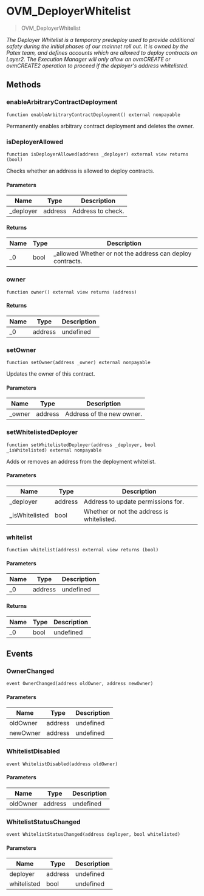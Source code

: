 # OVM_DeployerWhitelist



> OVM_DeployerWhitelist



*The Deployer Whitelist is a temporary predeploy used to provide additional safety during the initial phases of our mainnet roll out. It is owned by the Patex team, and defines accounts which are allowed to deploy contracts on Layer2. The Execution Manager will only allow an ovmCREATE or ovmCREATE2 operation to proceed if the deployer&#39;s address whitelisted.*

## Methods

### enableArbitraryContractDeployment

```solidity
function enableArbitraryContractDeployment() external nonpayable
```

Permanently enables arbitrary contract deployment and deletes the owner.




### isDeployerAllowed

```solidity
function isDeployerAllowed(address _deployer) external view returns (bool)
```

Checks whether an address is allowed to deploy contracts.



#### Parameters

| Name | Type | Description |
|---|---|---|
| _deployer | address | Address to check.

#### Returns

| Name | Type | Description |
|---|---|---|
| _0 | bool | _allowed Whether or not the address can deploy contracts.

### owner

```solidity
function owner() external view returns (address)
```






#### Returns

| Name | Type | Description |
|---|---|---|
| _0 | address | undefined

### setOwner

```solidity
function setOwner(address _owner) external nonpayable
```

Updates the owner of this contract.



#### Parameters

| Name | Type | Description |
|---|---|---|
| _owner | address | Address of the new owner.

### setWhitelistedDeployer

```solidity
function setWhitelistedDeployer(address _deployer, bool _isWhitelisted) external nonpayable
```

Adds or removes an address from the deployment whitelist.



#### Parameters

| Name | Type | Description |
|---|---|---|
| _deployer | address | Address to update permissions for.
| _isWhitelisted | bool | Whether or not the address is whitelisted.

### whitelist

```solidity
function whitelist(address) external view returns (bool)
```





#### Parameters

| Name | Type | Description |
|---|---|---|
| _0 | address | undefined

#### Returns

| Name | Type | Description |
|---|---|---|
| _0 | bool | undefined



## Events

### OwnerChanged

```solidity
event OwnerChanged(address oldOwner, address newOwner)
```





#### Parameters

| Name | Type | Description |
|---|---|---|
| oldOwner  | address | undefined |
| newOwner  | address | undefined |

### WhitelistDisabled

```solidity
event WhitelistDisabled(address oldOwner)
```





#### Parameters

| Name | Type | Description |
|---|---|---|
| oldOwner  | address | undefined |

### WhitelistStatusChanged

```solidity
event WhitelistStatusChanged(address deployer, bool whitelisted)
```





#### Parameters

| Name | Type | Description |
|---|---|---|
| deployer  | address | undefined |
| whitelisted  | bool | undefined |



